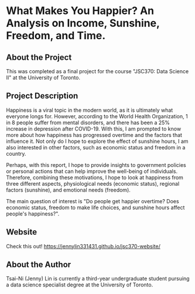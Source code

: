 # What Makes You Happier? An Analysis on Income, Sunshine, Freedom, and Time.  

## About the Project

This was completed as a final project for the course "JSC370: Data Science II" at the University of Toronto. 

## Project Description 

Happiness is a viral topic in the modern world, as it is ultimately what everyone longs for. However, according to the World Health Organization, 1 in 8 people suffer from mental disorders, and there has been a 25% increase in depression after COVID-19. With this, I am prompted to know more about how happiness has progressed overtime and the factors that influence it. Not only do I hope to explore the effect of sunshine hours, I am also interested in other factors, such as economic status and freedom in a country.


Perhaps, with this report, I hope to provide insights to government policies or personal actions that can help improve the well-being of individuals. Therefore, combining these motivations, I hope to look at happiness from three different aspects, physiological needs (economic status), regional factors (sunshine), and emotional needs (freedom). 

The main question of interest is "Do people get happier overtime? Does economic status, freedom to make life choices, and sunshine hours affect people's happiness?".


## Website

Check this out! https://jennylin331431.github.io/jsc370-website/

## About the Author

Tsai-Ni (Jenny) Lin is currently a third-year undergraduate student pursuing a data science specialist degree at the University of Toronto. 